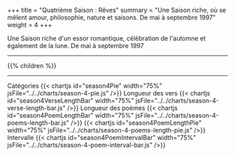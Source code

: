 +++
title = "Quatrième Saison : Rêves"
summary = "Une Saison riche, où se mêlent amour, philosophie, nature et saisons. De mai à septembre 1997"
weight = 4
+++

Une Saison riche d'un essor romantique, célébration de l'automne et également de la lune.  De mai à septembre 1997

---
{{% children  %}}

---
Catégories
{{< chartjs id="season4Pie" width="75%" jsFile="../../charts/season-4-pie.js" />}}
Longueur des vers
{{< chartjs id="season4VerseLengthBar" width="75%" jsFile="../../charts/season-4-verse-length-bar.js" />}}
Longueur des poèmes
{{< chartjs id="season4PoemLengthBar" width="75%" jsFile="../../charts/season-4-poems-length-bar.js" />}}
{{< chartjs id="season4PoemLengthPie" width="75%" jsFile="../../charts/season-4-poems-length-pie.js" />}}
Intervalle
{{< chartjs id="season4PoemIntervalBar" width="75%" jsFile="../../charts/season-4-poem-interval-bar.js" />}}
